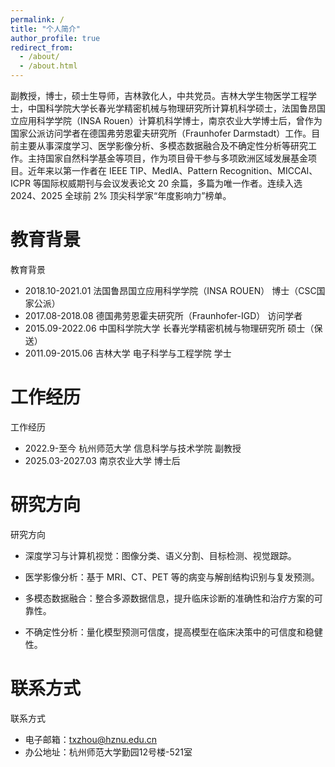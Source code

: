 ```yaml
---
permalink: /
title: "个人简介"
author_profile: true
redirect_from: 
  - /about/
  - /about.html
---
```


副教授，博士，硕士生导师，吉林敦化人，中共党员。吉林大学生物医学工程学士，中国科学院大学长春光学精密机械与物理研究所计算机科学硕士，法国鲁昂国立应用科学学院（INSA Rouen）计算机科学博士，南京农业大学博士后，曾作为国家公派访问学者在德国弗劳恩霍夫研究所（Fraunhofer Darmstadt）工作。目前主要从事深度学习、医学影像分析、多模态数据融合及不确定性分析等研究工作。主持国家自然科学基金等项目，作为项目骨干参与多项欧洲区域发展基金项目。近年来以第一作者在 IEEE TIP、MedIA、Pattern Recognition、MICCAI、ICPR 等国际权威期刊与会议发表论文 20 余篇，多篇为唯一作者。连续入选 2024、2025 全球前 2% 顶尖科学家“年度影响力”榜单。

教育背景
======
<i class="fa-solid fa-graduation-cap"></i> 教育背景
- 2018.10-2021.01	法国鲁昂国立应用科学学院（INSA ROUEN）	博士（CSC国家公派）
- 2017.08-2018.08	德国弗劳恩霍夫研究所（Fraunhofer-IGD）	访问学者
- 2015.09-2022.06	中国科学院大学	长春光学精密机械与物理研究所	硕士（保送）
- 2011.09-2015.06	吉林大学	电子科学与工程学院	学士

工作经历
======
<i class="fa-solid fa-briefcase"></i> 工作经历
- 2022.9-至今	杭州师范大学	信息科学与技术学院	副教授
- 2025.03-2027.03	南京农业大学	博士后

研究方向
======
<i class="fa-solid fa-flask"></i> 研究方向
- 深度学习与计算机视觉：图像分类、语义分割、目标检测、视觉跟踪。

- 医学影像分析：基于 MRI、CT、PET 等的病变与解剖结构识别与复发预测。

- 多模态数据融合：整合多源数据信息，提升临床诊断的准确性和治疗方案的可靠性。

- 不确定性分析：量化模型预测可信度，提高模型在临床决策中的可信度和稳健性。


联系方式
======
<i class="fa-solid fa-envelope"></i> 联系方式
- 电子邮箱：txzhou@hznu.edu.cn
- 办公地址：杭州师范大学勤园12号楼-521室